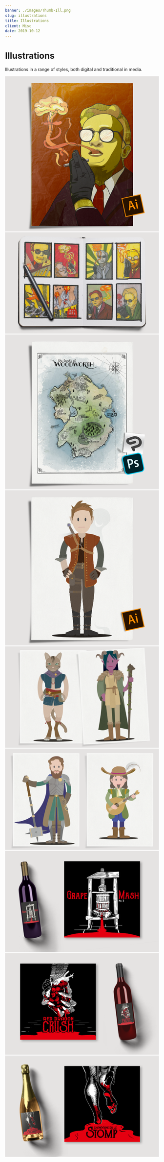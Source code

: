 ```yaml
---
banner: ./images/Thumb-Ill.png
slug: illustrations
title: Illustrations
client: Misc
date: 2019-10-12
---
```


# Illustrations

Illustrations in a range of styles, both digital and traditional in media.

![](./images/Pieces-Ill-DrStrange_Big.png)
![](./images/Pieces-Ill-DrStrange_Sketch.png "Concepts & sketches prior to final illustration")
![](./images/Pieces-Ill-Maps_Big.png "Custom map for a fantasy game")
![](./images/Pieces-Ill-Characters-03_Big.png)
![](./images/Pieces-Ill-Characters-01.png)  
![](./images/Pieces-Ill-Characters-02.png)  
![](./images/Pieces-Ill-COS-01.png "Wine label illustrations for a horror-themed game.")  
![](./images/Pieces-Ill-COS-02.png "Wine label illustrations for a horror-themed game.")  
![](./images/Pieces-Ill-COS-03.png "Wine label illustrations for a horror-themed game.")

